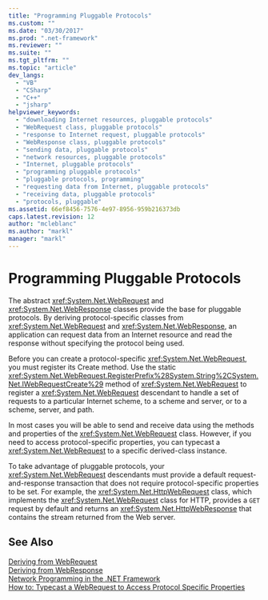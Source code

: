 ```yaml
---
title: "Programming Pluggable Protocols"
ms.custom: ""
ms.date: "03/30/2017"
ms.prod: ".net-framework"
ms.reviewer: ""
ms.suite: ""
ms.tgt_pltfrm: ""
ms.topic: "article"
dev_langs: 
  - "VB"
  - "CSharp"
  - "C++"
  - "jsharp"
helpviewer_keywords: 
  - "downloading Internet resources, pluggable protocols"
  - "WebRequest class, pluggable protocols"
  - "response to Internet request, pluggable protocols"
  - "WebResponse class, pluggable protocols"
  - "sending data, pluggable protocols"
  - "network resources, pluggable protocols"
  - "Internet, pluggable protocols"
  - "programming pluggable protocols"
  - "pluggable protocols, programming"
  - "requesting data from Internet, pluggable protocols"
  - "receiving data, pluggable protocols"
  - "protocols, pluggable"
ms.assetid: 66ef8456-7576-4e97-8956-959b216373db
caps.latest.revision: 12
author: "mcleblanc"
ms.author: "markl"
manager: "markl"
---
```

# Programming Pluggable Protocols
The abstract <xref:System.Net.WebRequest> and <xref:System.Net.WebResponse> classes provide the base for pluggable protocols. By deriving protocol-specific classes from <xref:System.Net.WebRequest> and <xref:System.Net.WebResponse>, an application can request data from an Internet resource and read the response without specifying the protocol being used.  
  
 Before you can create a protocol-specific <xref:System.Net.WebRequest>, you must register its Create method. Use the static <xref:System.Net.WebRequest.RegisterPrefix%28System.String%2CSystem.Net.IWebRequestCreate%29> method of <xref:System.Net.WebRequest> to register a <xref:System.Net.WebRequest> descendant to handle a set of requests to a particular Internet scheme, to a scheme and server, or to a scheme, server, and path.  
  
 In most cases you will be able to send and receive data using the methods and properties of the <xref:System.Net.WebRequest> class. However, if you need to access protocol-specific properties, you can typecast a <xref:System.Net.WebRequest> to a specific derived-class instance.  
  
 To take advantage of pluggable protocols, your <xref:System.Net.WebRequest> descendants must provide a default request-and-response transaction that does not require protocol-specific properties to be set. For example, the <xref:System.Net.HttpWebRequest> class, which implements the <xref:System.Net.WebRequest> class for HTTP, provides a `GET` request by default and returns an <xref:System.Net.HttpWebResponse> that contains the stream returned from the Web server.  
  
## See Also  
 [Deriving from WebRequest](../../../docs/framework/network-programming/deriving-from-webrequest.md)   
 [Deriving from WebResponse](../../../docs/framework/network-programming/deriving-from-webresponse.md)   
 [Network Programming in the .NET Framework](../../../docs/framework/network-programming/index.md)   
 [How to: Typecast a WebRequest to Access Protocol Specific Properties](../../../docs/framework/network-programming/how-to-typecast-a-webrequest-to-access-protocol-specific-properties.md)
